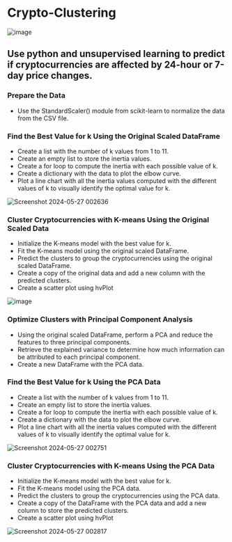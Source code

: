 # Crypto-Clustering
![image](https://github.com/carojasp12/Crypto-Clustering/assets/152667250/2be26727-8ee7-4df7-ab67-ad5991338fa2)

## Use python and unsupervised learning to predict if cryptocurrencies are affected by 24-hour or 7-day price changes.

### Prepare the Data
- Use the StandardScaler() module from scikit-learn to normalize the data from the CSV file.

### Find the Best Value for k Using the Original Scaled DataFrame
- Create a list with the number of k values from 1 to 11.
- Create an empty list to store the inertia values.
- Create a for loop to compute the inertia with each possible value of k.
- Create a dictionary with the data to plot the elbow curve.
- Plot a line chart with all the inertia values computed with the different values of k to visually identify the optimal value for k.

![Screenshot 2024-05-27 002636](https://github.com/carojasp12/Crypto-Clustering/assets/152667250/0140bab6-1cb3-411b-89e1-0834bddd1330)

### Cluster Cryptocurrencies with K-means Using the Original Scaled Data
- Initialize the K-means model with the best value for k.
- Fit the K-means model using the original scaled DataFrame.
- Predict the clusters to group the cryptocurrencies using the original scaled DataFrame.
- Create a copy of the original data and add a new column with the predicted clusters.
- Create a scatter plot using hvPlot
  
![image](https://github.com/carojasp12/Crypto-Clustering/assets/152667250/ed466ad7-007f-441f-8333-9499fe175297)

### Optimize Clusters with Principal Component Analysis
- Using the original scaled DataFrame, perform a PCA and reduce the features to three principal components.
- Retrieve the explained variance to determine how much information can be attributed to each principal component.
- Create a new DataFrame with the PCA data.

### Find the Best Value for k Using the PCA Data
- Create a list with the number of k values from 1 to 11.
- Create an empty list to store the inertia values.
- Create a for loop to compute the inertia with each possible value of k.
- Create a dictionary with the data to plot the elbow curve.
- Plot a line chart with all the inertia values computed with the different values of k to visually identify the optimal value for k.

![Screenshot 2024-05-27 002751](https://github.com/carojasp12/Crypto-Clustering/assets/152667250/0713a950-5cd0-41d5-814f-d820831dbb7d)

### Cluster Cryptocurrencies with K-means Using the PCA Data
- Initialize the K-means model with the best value for k.
- Fit the K-means model using the PCA data.
- Predict the clusters to group the cryptocurrencies using the PCA data.
- Create a copy of the DataFrame with the PCA data and add a new column to store the predicted clusters.
- Create a scatter plot using hvPlot

![Screenshot 2024-05-27 002817](https://github.com/carojasp12/Crypto-Clustering/assets/152667250/4656ef51-73eb-4432-a4fb-7761cc8ff6e1)

